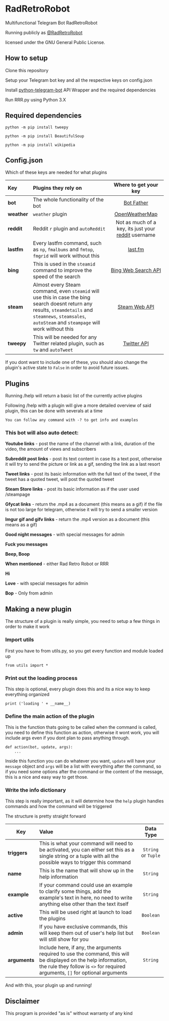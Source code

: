 # RadRetroRobot

Multifunctional Telegram Bot RadRetroRobot

Running publicly as [@RadRetroRobot](http://telegram.me/radretrorobot)

licensed under the GNU General Public License. 
 
## How to setup
Clone this repository

Setup your Telegram bot key and all the respective keys on config.json

Install [python-telegram-bot](https://python-telegram-bot.org) API Wrapper and the required dependencies

Run RRR.py using Python 3.X

## Required dependencies

`python -m pip install tweepy`

`python -m pip install BeautifulSoup`

`python -m pip install wikipedia`

## Config.json

Which of these keys are needed for what plugins

| Key | Plugins they rely on | Where to get your key | 
| :-- | :------------------- | :-------------------: |
|**bot**|The whole functionality of the bot | [Bot Father](t.me/BotFather)|
|**weather**| `weather` plugin|[OpenWeatherMap](https://openweathermap.org/price)|
|**reddit**| Reddit `r` plugin and `autoReddit` | Not as much of a key, its just your [reddit](www.reddit.com) username|
|**lastfm**|Every lastfm command, such as `np`, `fmalbums` and `fmtop`, `fmgrid` will work without this | [last.fm](https://www.last.fm/api) |
|**bing**|This is used in the `steamid` command to improve the speed of the search| [Bing Web Search API](https://azure.microsoft.com/en-us/services/cognitive-services/bing-web-search-api/) |
|**steam**| Almost every Steam command, even `steamid` will use this in case the bing search doesnt return any results, `steamdetails` and `steamnews`, `steamsales`, `autoSteam` and `steampage` will work without this | [Steam Web API](https://steamcommunity.com/dev/apikey)| 
|**tweepy**|This will be needed for any Twitter related plugin, such as `tw` and `autoTweet`|[Twitter API](https://apps.twitter.com/)|

If you dont want to include one of these, you should also change the plugin's active state to `False` in order to avoid future issues.

## Plugins

Running /help will return a basic list of the currently active plugins

Following /help with a plugin will give a more detailed overview of said plugin, this can be done with severals at a time

    You can follow any command with -? to get info and examples

### This bot will also auto detect:

 **Youtube links** - post the name of the channel with a link, duration of the video, the amount of views and subscribers

 **Subreddit post links** - post its text content in case its a text post, otherwise it will try to send the picture or link as a gif, sending the link as a last resort
 
 **Tweet links** - post its basic information with the full text of the tweet, if the tweet has a quoted tweet, will post the quoted tweet
 
 **Steam Store links** - post its basic information as if the user used /steampage
 
 **Gfycat links** - return the .mp4 as a document (this means as a gif) if the file is not too large for telegram, otherwise it will try to send a smaller version
 
 **Imgur gif and gifv links** - return the .mp4 version as a document (this means as a gif)
 
 **Good night messages** - with special messages for admin
 
 **Fuck you messages**
 
 **Beep, Boop**
 
 **When mentioned** - either Rad Retro Robot or RRR
 
 **Hi**
 
 **Love** - with special messages for admin
 
 **Bop** - Only from admin
 
## Making a new plugin

The structure of a plugin is really simple, you need to setup a few things in order to make it work

### Import utils

First you have to from utils.py, so you get every function and module loaded up

`from utils import *`

### Print out the loading process

This step is optional, every plugin does this and its a nice way to keep everything organized

`print ('loading ' + __name__)`

### Define the main action of the plugin

This is the function thats going to be called when the command is called, you need to define this function as action, otherwise it wont work, you will include args even if you dont plan to pass anything through.

```
def action(bot, update, args):
    ...
```
Inside this function you can do whatever you want, `update` will have your `message` object and `args` will be a list with everything after the command, so if you need some options after the command or the content of the message, this is a nice and easy way to get those.

### Write the info dictionary

This step is really important, as it will determine how the `help` plugin handles commands and how the command will be triggered

The structure is pretty straight forward

| Key        | Value           | Data Type |  
| ------------- |:-------------|:--:|
| **triggers**      | This is what your command will need to be activated, you can either set this as a single string or a tuple with all the possible ways to trigger this command |`String` or `Tuple` |
| **name**          | This is the name that will show up in the help information      | `String` |
| **example**       | If your command could use an example to clarify some things, add the example's text in here, no need to write anything else other than the text itself      | `String` |
| **active**        | This will be used right at launch to load the plugins      | `Boolean` | 
| **admin**			 | If you have exclusive commands, this will keep them out of user's help list but will still show for you      | `Boolean` |
| **arguments**     | Include here, if any, the arguments required to use the command, this will be displayed on the help information, the rule they follow is `<>` for required arguments, `[]` for optional arguments | `String` |

And with this, your plugin up and running!

## Disclaimer

This program is provided "as is" without warranty of any kind



